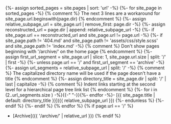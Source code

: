 {%- assign sorted_pages = site.pages | sort: 'url' -%}
{%- for site_page in sorted_pages -%}
  {% comment %} The next 3 lines are a workaround for site_page.url.beginswith(page.dir) {% endcomment %}
  {%- assign relative_subpage_url = site_page.url | remove_first: page.dir -%}
  {%- assign reconstructed_url = page.dir | append: relative_subpage_url -%}
  {%- if site_page.url == reconstructed_url and site_page.url != page.url -%}
    {%- if site_page.path != '404.md' and site_page.path != 'assets/css/style.scss' and site_page.path != 'index.md' -%}
      {% comment %} Don't show pages beginning with '/archive/' on the home page {% endcomment %}
      {%- assign first_url_segment = site_page.url | slice: 1, site_page.url.size | split: '/' | first -%}
      {%- unless page.url == '/' and first_url_segment == 'archive' -%}
        {%- assign url_segments = relative_subpage_url | split: '/' -%}
        {% comment %} The capitalized directory name will be used if the page doesn't have a title {% endcomment %}
        {%- assign directory_title = site_page.dir | split: '/' | last | capitalize -%}
        {% comment %} Indent links starting at the second level for a hierarchical page tree link list {% endcomment %}
        {%- for i in (2..url_segments.size ) -%}{{-"    "-}}{%- endfor -%}- [{{ site_page.title | default: directory_title }}]({{ relative_subpage_url }})
      {%- endunless %}
    {%- endif %}
  {%- endif %}
{% endfor %}
{% if page.url == '/' %}
- [Archive]({{ '/archive/' | relative_url }})
{% endif %}
